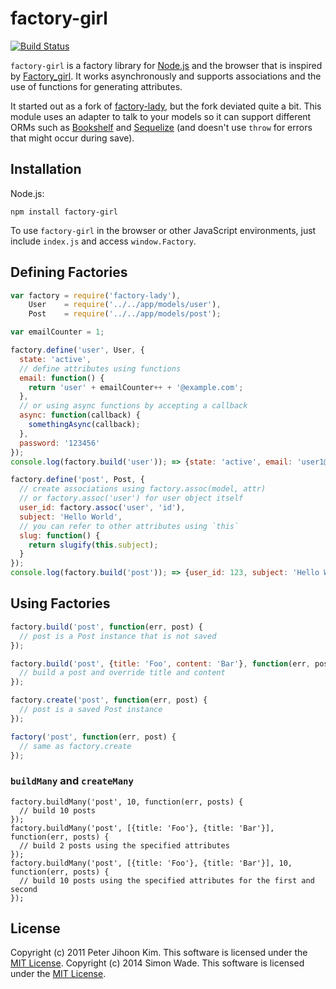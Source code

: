 # factory-girl

[![Build Status](https://travis-ci.org/aexmachina/factory-girl.png)](https://travis-ci.org/aexmachina/factory-girl)

`factory-girl` is a factory library for [Node.js](http://nodejs.org/) and the browser that is inspired by [Factory\_girl](http://github.com/thoughtbot/factory_girl). It works asynchronously and supports associations and the use of functions for generating attributes.

It started out as a fork of [factory-lady](https://github.com/petejkim/factory-lady), but the fork deviated quite a bit. This module uses an adapter to talk to your models so it can support different ORMs such as [Bookshelf](https://github.com/aexmachina/factory-girl-bookshelf) and [Sequelize](https://github.com/aexmachina/factory-girl-sequelize) (and doesn't use `throw` for errors that might occur during save).

## Installation

Node.js:

```
npm install factory-girl
```

To use `factory-girl` in the browser or other JavaScript environments, just include `index.js` and access `window.Factory`.

## Defining Factories

```javascript
var factory = require('factory-lady'),
    User    = require('../../app/models/user'),
    Post    = require('../../app/models/post');

var emailCounter = 1;

factory.define('user', User, {
  state: 'active',
  // define attributes using functions
  email: function() {
    return 'user' + emailCounter++ + '@example.com';
  },
  // or using async functions by accepting a callback
  async: function(callback) {
    somethingAsync(callback);
  },
  password: '123456'
});
console.log(factory.build('user')); => {state: 'active', email: 'user1@example.com', async: 'foo', password: '123456'}

factory.define('post', Post, {
  // create associations using factory.assoc(model, attr)
  // or factory.assoc('user') for user object itself
  user_id: factory.assoc('user', 'id'),
  subject: 'Hello World',
  // you can refer to other attributes using `this`
  slug: function() {
    return slugify(this.subject);
  }
});
console.log(factory.build('post')); => {user_id: 123, subject: 'Hello World', slug: 'hello-world'}
```

## Using Factories

```javascript
factory.build('post', function(err, post) {
  // post is a Post instance that is not saved
});

factory.build('post', {title: 'Foo', content: 'Bar'}, function(err, post) {
  // build a post and override title and content
});

factory.create('post', function(err, post) {
  // post is a saved Post instance
});

factory('post', function(err, post) {
  // same as factory.create
});
```

### `buildMany` and `createMany`

```
factory.buildMany('post', 10, function(err, posts) {
  // build 10 posts
});
factory.buildMany('post', [{title: 'Foo'}, {title: 'Bar'}], function(err, posts) {
  // build 2 posts using the specified attributes
});
factory.buildMany('post', [{title: 'Foo'}, {title: 'Bar'}], 10, function(err, posts) {
  // build 10 posts using the specified attributes for the first and second
});
```

## License

Copyright (c) 2011 Peter Jihoon Kim. This software is licensed under the [MIT License](http://github.com/petejkim/factory-lady/raw/master/LICENSE).
Copyright (c) 2014 Simon Wade. This software is licensed under the [MIT License](http://github.com/petejkim/factory-lady/raw/master/LICENSE).

